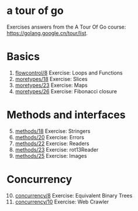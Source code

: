 
# a tour of go
Exercises answers from the A Tour Of Go course: https://golang.google.cn/tour/list.

# Basics
1. [flowcontrol/8](https://golang.google.cn/tour/flowcontrol/8)  Exercise: Loops and Functions 
2. [moretypes/18](https://golang.google.cn/tour/moretypes/18)    Exercise: Slices   
3. [moretypes/23](https://golang.google.cn/tour/moretypes/23)    Exercise: Maps 
4. [moretypes/26](https://golang.google.cn/tour/moretypes/26)    Exercise: Fibonacci closure 

# Methods and interfaces
5. [methods/18](https://golang.google.cn/tour/methods/18)    Exercise: Stringers
6. [methods/20](https://golang.google.cn/tour/methods/20)  Exercise: Errors
7. [methods/22](https://golang.google.cn/tour/methods/22)    Exercise: Readers
8. [methods/23](https://golang.google.cn/tour/methods/23)    Exercise: rot13Reader
9. [methods/25](https://golang.google.cn/tour/methods/25)    Exercise: Images

# Concurrency
10. [concurrency/8](https://golang.google.cn/tour/concurrency/8)  Exercise: Equivalent Binary Trees
11. [concurrency/10](https://golang.google.cn/tour/concurrency/10)  Exercise: Web Crawler

